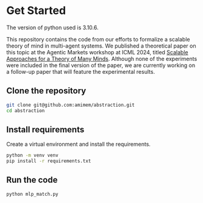 # Get Started

The version of python used is 3.10.6.

This repository contains the code from our efforts to formalize a scalable theory of mind in multi-agent systems. We published a theoretical paper on this topic at the Agentic Markets workshop at ICML 2024, titled [Scalable Approaches for a Theory of Many Minds](https://openreview.net/forum?id=P0oG5gDh6T). Although none of the experiments were included in the final version of the paper, we are currently working on a follow-up paper that will feature the experimental results.

## Clone the repository

```bash
git clone git@github.com:amimem/abstraction.git
cd abstraction
```

## Install requirements

Create a virtual environment and install the requirements.

```bash
python -m venv venv
pip install -r requirements.txt
```

## Run the code

```bash
python mlp_match.py
```